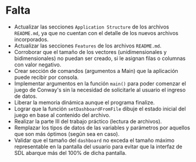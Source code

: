 # Falta

-   Actualizar las secciones `Application Structure` de los archivos `README.md`, ya que no cuentan con el detalle de los nuevos archivos incorporados.
-   Actualizar las secciones `Features` de los archivos `README.md`.
-   Corroborar que el tamaño de los vectores (unidimensionales y bidimensionales) no puedan ser creado, si le asignan filas o columnas con valor negativo.
-   Crear sección de comandos (argumentos a Main) que la aplicación puede recibir por consola.
-   Implementar argumentos en la función `main()` para poder comenzar el juego de Conway's sin la necesidad de solicitarle al usuario el ingreso de datos.
-   Liberar la memoria dinámica aunque el programa finalize.
-   Lograr que la función `setDashboardFromFile` dibuje el estado inicial del juego en base al contenido del archivo.
-   Realizar la parte III del trabajo práctico (lectura de archivos).
-   Remplazar los tipos de datos de las variables y parámetros por aquellos que son más óptimos (según sea en caso).
-   Validar que el tamaño del `dashboard` no exceda el tamaño máximo representable en la pantalla del usuario para evitar que la interfaz de SDL abarque más del 100% de dicha pantalla.

